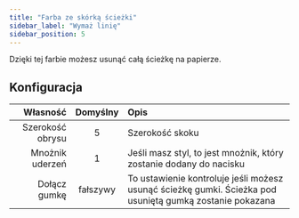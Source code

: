 ```yaml
---
title: "Farba ze skórką ścieżki"
sidebar_label: "Wymaż linię"
sidebar_position: 5
---
```



Dzięki tej farbie możesz usunąć całą ścieżkę na papierze.

## Konfiguracja

|         Własność | Domyślny | Opis                                                                                                     |
| ----------------:|:--------:|:-------------------------------------------------------------------------------------------------------- |
| Szerokość obrysu |    5     | Szerokość skoku                                                                                          |
|  Mnożnik uderzeń |    1     | Jeśli masz styl, to jest mnożnik, który zostanie dodany do nacisku                                       |
|     Dołącz gumkę | fałszywy | To ustawienie kontroluje jeśli możesz usunąć ścieżkę gumki. Ścieżka pod usuniętą gumką zostanie pokazana |
